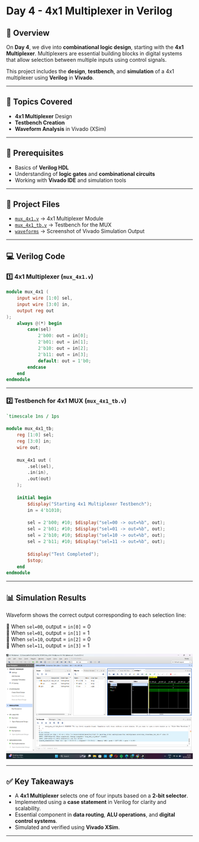 # Day 4 - 4x1 Multiplexer in Verilog

## 🚀 Overview  
On **Day 4**, we dive into **combinational logic design**, starting with the **4x1 Multiplexer**. Multiplexers are essential building blocks in digital systems that allow selection between multiple inputs using control signals.

This project includes the **design**, **testbench**, and **simulation** of a 4x1 multiplexer using **Verilog** in **Vivado**.

---

## 📌 Topics Covered  
- **4x1 Multiplexer** Design  
- **Testbench Creation**  
- **Waveform Analysis** in Vivado (XSim)

---

## 🔑 Prerequisites  
- Basics of **Verilog HDL**  
- Understanding of **logic gates** and **combinational circuits**  
- Working with **Vivado IDE** and simulation tools

---

## 📂 Project Files  
- [`mux_4x1.v`](mux_4x1.v) → 4x1 Multiplexer Module  
- [`mux_4x1_tb.v`](mux_4x1_tb.v) → Testbench for the MUX  
- [`waveforms`](https://github.com/adithyarg/VLSI-Learning-Journey/tree/main/Day_4/waveforms) → Screenshot of Vivado Simulation Output

---

## 💻 Verilog Code  

### 1️⃣ 4x1 Multiplexer (`mux_4x1.v`)
```verilog
module mux_4x1 (
    input wire [1:0] sel,
    input wire [3:0] in,
    output reg out
);
    always @(*) begin
        case(sel)
            2'b00: out = in[0];
            2'b01: out = in[1];
            2'b10: out = in[2];
            2'b11: out = in[3];
            default: out = 1'b0;
        endcase
    end
endmodule
```

---

### 2️⃣ Testbench for 4x1 MUX (`mux_4x1_tb.v`)
```verilog
`timescale 1ns / 1ps

module mux_4x1_tb;
    reg [1:0] sel;
    reg [3:0] in;
    wire out;

    mux_4x1 uut (
        .sel(sel),
        .in(in),
        .out(out)
    );

    initial begin
        $display("Starting 4x1 Multiplexer Testbench");
        in = 4'b1010;

        sel = 2'b00; #10; $display("sel=00 -> out=%b", out);
        sel = 2'b01; #10; $display("sel=01 -> out=%b", out);
        sel = 2'b10; #10; $display("sel=10 -> out=%b", out);
        sel = 2'b11; #10; $display("sel=11 -> out=%b", out);

        $display("Test Completed");
        $stop;
    end
endmodule
```

---

## 📊 Simulation Results  
Waveform shows the correct output corresponding to each selection line:

📌 When `sel=00`, output = `in[0]` = 0  
📌 When `sel=01`, output = `in[1]` = 1  
📌 When `sel=10`, output = `in[2]` = 0  
📌 When `sel=11`, output = `in[3]` = 1  

![Waveform Screenshot](https://github.com/adithyarg/VLSI-Learning-Journey/blob/6fa36adabe1ca54c46d7fe22259c802c45556dfa/Day_4/waveforms/Screenshot%202025-04-04%20211914.png)

---

## ✅ Key Takeaways  
- A **4x1 Multiplexer** selects one of four inputs based on a **2-bit selector**.  
- Implemented using a **case statement** in Verilog for clarity and scalability.  
- Essential component in **data routing**, **ALU operations**, and **digital control systems**.  
- Simulated and verified using **Vivado XSim**.

---


